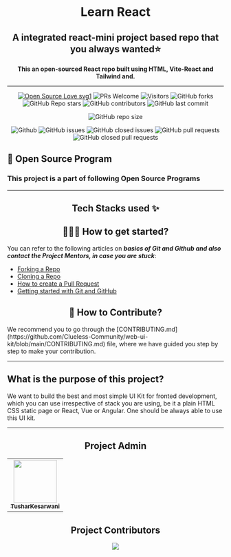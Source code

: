 <h1 align='center'>Learn React</h1>
<h2 align='center'>A integrated react-mini project based repo that you always wanted⭐</h2>
<p align='center'> <b>This an open-sourced React repo built using HTML, Vite-React and Tailwind and.</b><p>

 <hr>
 
 
 <div align="center">
 <p>

[![Open Source Love svg1](https://badges.frapsoft.com/os/v1/open-source.svg?v=103)](https://github.com/ellerbrock/open-source-badges/)
![PRs Welcome](https://img.shields.io/badge/PRs-welcome-brightgreen.svg?style=flat)
![Visitors](https://api.visitorbadge.io/api/visitors?path=TusharKesarwani%2FFront-End-Projects%20&countColor=%23263759&style=flat)
![GitHub forks](https://img.shields.io/github/forks/Kumar-Ankit56/Learn-React)
![GitHub Repo stars](https://img.shields.io/github/stars/Kumar-Ankit56/Learn-React)
![GitHub contributors](https://img.shields.io/github/contributors/Kumar-Ankit56/Learn-React)
![GitHub last commit](https://img.shields.io/github/last-commit/Kumar-Ankit56/Learn-React)
  
![GitHub repo size](https://img.shields.io/github/repo-size/Kumar-Ankit56/Learn-React)

![Github](https://img.shields.io/github/license/Kumar-Ankit56/Learn-React)
![GitHub issues](https://img.shields.io/github/issues/Kumar-Ankit56/Learn-React)
![GitHub closed issues](https://img.shields.io/github/issues-closed-raw/Kumar-Ankit56/Learn-React)
![GitHub pull requests](https://img.shields.io/github/issues-pr/Kumar-Ankit56/Learn-React)
![GitHub closed pull requests](https://img.shields.io/github/issues-pr-closed/Kumar-Ankit56/Learn-React)
 </p>
</div>

## 📌 Open Source Program

 ### This project is a part of following Open Source Programs

---
<h2 align= center> Tech Stacks used ✨ </h2>

<h2 align=center> 👨🏻‍💻 How to get started? </h2> 

You can refer to the following articles on **_basics of Git and Github and also contact the Project Mentors, in case you are stuck_**:

- [Forking a Repo](https://help.github.com/en/github/getting-started-with-github/fork-a-repo)
- [Cloning a Repo](https://help.github.com/en/desktop/contributing-to-projects/creating-a-pull-request)
- [How to create a Pull Request](https://opensource.com/article/19/7/create-pull-request-github)
- [Getting started with Git and GitHub](https://towardsdatascience.com/getting-started-with-git-and-github-6fcd0f2d4ac6)

<h2 align=center> 📝 How to Contribute? </h2>  
We recommend you to go through the [CONTRIBUTING.md](https://github.com/Clueless-Community/web-ui-kit/blob/main/CONTRIBUTING.md) file, where we have guided you step by step to make your contribution.

---
## What is the purpose of this project?
    

We want to build the best and most simple UI Kit for fronted development, which you can use irrespective of stack you are using, be it a plain HTML CSS static page or React, Vue or Angular. One should be always able to use this UI kit.

---

<h2 align=center>Project Admin</h2> 
<table align="center">
	<tr >
    <td align="center">
            <a href="https://github.com/TusharKesarwani">
              <img src="https://avatars.githubusercontent.com/u/92527686?v=4" width="100px" alt=""/><br />
              <sub><b>TusharKesarwani</b></sub>
            </a>
   </td>
  </tr>
</table>

<h2 align="center"> Project Contributors </h2> 

<div align="center">
    <a href="https://github.com/Kumar-Ankit56/Learn-React/graphs/contributors">
    <img src="https://contrib.rocks/image?repo=Kumar-Ankit56/Learn-React" />
    </a>
</div>
